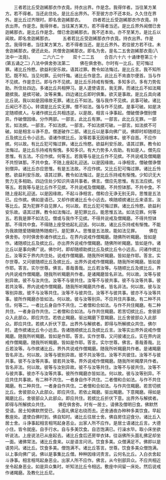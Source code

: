 <!-- { "loadSidebar": true } -->
　　三者若比丘受迦絺那衣作衣竟。持衣出界。作是念。我得伴者。当往某方某方。若不得者。当还此住处。是比丘出界外。不至彼方亦不还本处。久久住在界外。是比丘过齐限时。即名舍迦絺那衣。
　　四者若比丘受迦絺那衣作衣竟。持衣出界。作是念。我得伴者。当往某方某方。若不得者当还。是比丘界外闻僧已舍迦絺那衣。是比丘作是念。僧已舍迦絺那衣。我不还本处。亦不至某方。是比丘以闻故。即名舍迦絺那衣。
　　五者若比丘受迦絺那衣作衣竟。持衣出界。作是念。我得伴者。当往某方某方。若不得者当还。是比丘界外。若往彼方若不往。未舍迦絺那衣。便还此处。共僧舍迦絺那衣。即名为舍。是名二五舍迦絺那衣竟(八法中一法竟)。
　　二六六二十　　双十二二五
　　合百六十六
十诵律卷第三十(第五诵之二)
八法中俱舍弥法第二
　　佛在俱舍弥。尔时有一比丘。犯可悔过罪。诸比丘怜愍。欲益利安乐故。语其过罪。教令如法悔过。是比丘言。我不知所犯。既不知。当见何罪。云何忏悔。诸比丘作是念。此比丘不肯直尔便首。当与作不见摈。作是念已。即与作不见摈。是比丘乐持戒有惭愧。多知多识。多有力势佐助。所住处四边。多诸比丘共相狎习。是人遣使语言。我无罪。而诸比丘不如法羯磨摈我。是摈可破。汝等来集。四边诸比丘即时俱集。欲灭是事故。是比丘具向诸比丘说。我以如是因缘故无罪。诸比丘不如法。强与我作不见摈。此事可破。诸比丘闻已不忍心。转谓是比丘实无罪。僧不如法。强与作不见摈。是事可破。如是决定随顺摈人。与诸作摈比丘共相违逆。以是故。相言斗诤事起。僧破僧诤僧别僧异。作破僧因缘。分作两部。一部言。此比丘有罪。一部言。此比丘无罪。一部言。如法摈。一部言。不如法摈。一部言。不如法摈可破。一部言。如法摈不可破。如是相言斗诤不息。僧遂破作二部。诸比丘以是事向佛广说。佛即时却随顺比丘及摈比丘令小远去。语诸作摈比丘。汝等若事无因缘根本。彼不自首。不应作摈。何以故。有比丘犯可悔过罪。诸比丘怜愍。欲益利安乐故。语其过罪。教令如法悔过。是比丘乐持戒有惭愧。多知多识。有大力势多人佐助。有如是人。僧先应思惟。有五法。不应作摈。何等五。若我等与是比丘作不见摈。不共说戒及僧羯磨不共怛钵那。不共中食。不随上座起礼迎送。以是因缘故。斗诤相言。僧破僧诤僧别僧异。诸比丘亦应思惟。有是五法故。不应作摈。又比丘犯可悔过罪。诸比丘怜愍。欲益利安乐故。语其过罪。教令如法悔过。是比丘乐持戒有惭愧。少知识无大势力无多相助。四边住处少知识共语共事者。佛言。僧应先思惟。有五法应摈。何等五。若我等与是比丘作不见摈。不共说戒及僧羯磨。不共怛钵那。不共中食。不随上座起礼迎送。以是因缘故。不起斗诤相言。僧和合无诤无别无异。思惟是五法已。应作摈。佛如是语已。又却作摈诸比丘令小远去。唤随顺摈诸比丘来语言。汝等比丘。莫为犯罪不自见罪人。何以故。若比丘犯可悔过罪。诸比丘怜愍。欲益利安乐故。语其过罪。教令如法悔过。是犯罪比丘。能思惟五法。如法见罪。何等五。若我是罪不如法见。僧或与我作不见摈。不得共说戒及僧羯磨。不得共怛钵那。不得共中食。不得随上座受他起礼迎送。何以故。诸比丘乐持戒有惭愧。不能为我故随爱随瞋随怖随痴行。是犯罪人。思惟是五法故。能如法见罪。
　　佛在俱舍弥。尔时俱舍弥诸作摈比丘。在界内说戒作僧羯磨。随佛所听羯磨。皆如是作。诸随顺比丘及摈比丘。亦出界外说戒作僧羯磨。随佛所听羯磨。皆如是作。诸比丘以是事向佛广说。佛尔时。即却随顺助摈比丘及摈比丘令小远去。问诸作摈比丘。汝等实于界内共住处。说戒作僧羯磨。随我所听羯磨。皆如是作耶。答言。实尔世尊。又问彼随顺比丘及摈比丘。出界外说戒作僧羯磨。随我所听羯磨。皆如是作耶。答言。实尔世尊。佛言。善哉善哉。比丘若汝等。与随顺比丘及摈比丘。界内共说戒作僧羯磨。随我所听羯磨共作者。是诸羯磨皆名非法。何以故。汝等与彼别异故。彼不与汝共住。汝等不与彼共住。汝等不与彼共事。彼不与汝等共事。彼若共汝等。界内说戒作僧羯磨。随我所听羯磨共作者。皆名非法。何以故。彼与汝等别异故。彼不与汝等共住。汝等不与彼共住。汝等不与彼共事。彼亦不与汝等共事。彼所作羯磨亦皆如法。何以故。彼与汝等别异。不应共住共事故。有二种不共住。何等二。一者比丘身自作不共住。二者僧和合如法。与作不共住羯磨。有二种共住。一者身自作共住。二者僧和合如法。与作共住羯磨。若苦切摈比丘。舍彼部众入此部众。即应共住。若依止羯磨。驱出羯磨下意羯磨。比丘舍彼部众入此部众。即应共住。若摈人折伏下意。出界外与解摈者。即得与所解摈众共住。佛尔时。遣作摈诸比丘令小远去。告诸随顺摈比丘及摈比丘言。汝等实出界外说戒作僧羯磨。随我所听羯磨。皆如是作耶。答言。实作世尊。又问彼诸比丘。实在界内说戒作僧羯磨。随我所听羯磨。皆如是作耶。答言。实尔世尊。佛言。善哉善哉。比丘若汝等。与作摈诸比丘。界外共说戒作僧羯磨。随我所听羯磨共作者。是诸羯磨皆名非法。何以故。汝等与彼别异故。彼不共汝等住。汝等不共彼住。汝等不与彼共事。彼不与汝等共事。彼若共汝等。界外说戒作僧羯磨。随我所听羯摩共作者。皆名非法。何以故。彼等与汝别异故。彼不与汝等共住。汝等不与彼共住。汝等不与彼共事。彼亦不与汝等共事。彼所作羯磨亦皆如法。何以故。彼与汝等别异。不应共住共事故。有二种不共住。一者身自作不共住。二者僧和合如法。与作不共住羯磨。有二种共住。一者身自作共住。二者僧和合如法。与作共住羯磨。若苦切摈比丘。舍彼部众入此部众。即应共住。若依止羯磨。驱出羯磨。下意羯磨。得如是羯磨比丘。舍彼部众入此部众。即应共住。若摈比丘折伏下意。出界外与解摈者。即得与所解摈众共住。
　　佛在俱舍弥。时有一居士。请佛及僧明日食。佛默然受请。居士知佛默然受已。头面礼佛足右绕而去。还舍通夜办种种多美饮食。早起敷座处。遣使白佛时到。佛自知时。诸比丘往居士舍。佛自房住迎食分。诸比丘入居士舍。斗诤事起相言相骂起身恶业。出家人所不应作。是居士语诸比丘言。大德小住。皆令就座。自手行水。自与多美饮食。自恣饱满已。行澡水毕。取小床坐欲听说法。上座说法已从座起去。诸比丘食后还房举衣钵。往诣佛所头面礼佛足却坐一面。诸佛常法。诸比丘食来。以是语言问讯。饮食多美。众僧满足不。佛即以是语劳问。诸比丘。饮食多美。僧饱满不。诸比丘答言。世尊。饮食多美众僧饱满。以上事向佛广说。佛以是事集比丘僧。种种因缘诃责言。云何名比丘。入白衣舍起斗诤事。相言相骂起身恶业。出家人所不应作。佛言。从今别部异众。不应共相近坐令起身恶业。如是异众集时。听知法比丘令相远。敷座中间留一床处。然后说戒作诸羯磨。及教化比丘尼。

